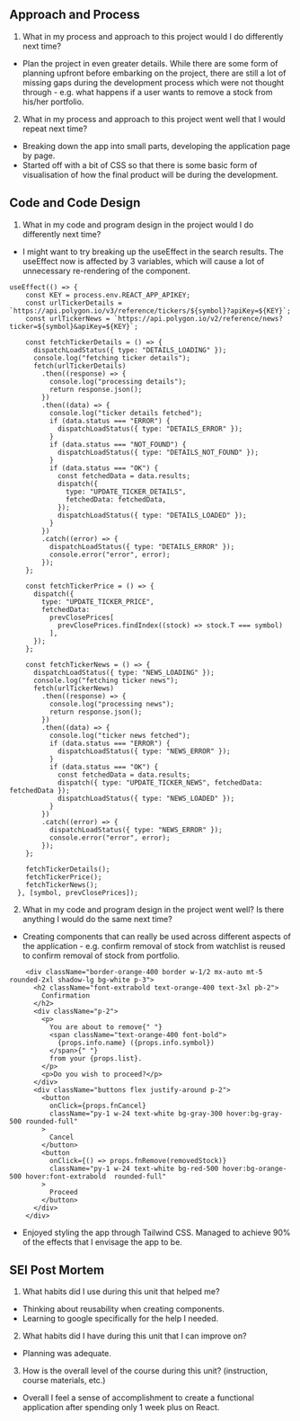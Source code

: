 ## Approach and Process

1. What in my process and approach to this project would I do differently next time?

- Plan the project in even greater details. While there are some form of planning upfront before embarking on the project, there are still a lot of missing gaps during the development process which were not thought through - e.g. what happens if a user wants to remove a stock from his/her portfolio.

2. What in my process and approach to this project went well that I would repeat next time?

- Breaking down the app into small parts, developing the application page by page.
- Started off with a bit of CSS so that there is some basic form of visualisation of how the final product will be during the development.

## Code and Code Design

1. What in my code and program design in the project would I do differently next time?

- I might want to try breaking up the useEffect in the search results. The useEffect now is affected by 3 variables, which will cause a lot of unnecessary re-rendering of the component.

```
useEffect(() => {
    const KEY = process.env.REACT_APP_APIKEY;
    const urlTickerDetails = `https://api.polygon.io/v3/reference/tickers/${symbol}?apiKey=${KEY}`;
    const urlTickerNews = `https://api.polygon.io/v2/reference/news?ticker=${symbol}&apiKey=${KEY}`;

    const fetchTickerDetails = () => {
      dispatchLoadStatus({ type: "DETAILS_LOADING" });
      console.log("fetching ticker details");
      fetch(urlTickerDetails)
        .then((response) => {
          console.log("processing details");
          return response.json();
        })
        .then((data) => {
          console.log("ticker details fetched");
          if (data.status === "ERROR") {
            dispatchLoadStatus({ type: "DETAILS_ERROR" });
          }
          if (data.status === "NOT_FOUND") {
            dispatchLoadStatus({ type: "DETAILS_NOT_FOUND" });
          }
          if (data.status === "OK") {
            const fetchedData = data.results;
            dispatch({
              type: "UPDATE_TICKER_DETAILS",
              fetchedData: fetchedData,
            });
            dispatchLoadStatus({ type: "DETAILS_LOADED" });
          }
        })
        .catch((error) => {
          dispatchLoadStatus({ type: "DETAILS_ERROR" });
          console.error("error", error);
        });
    };

    const fetchTickerPrice = () => {
      dispatch({
        type: "UPDATE_TICKER_PRICE",
        fetchedData:
          prevClosePrices[
            prevClosePrices.findIndex((stock) => stock.T === symbol)
          ],
      });
    };

    const fetchTickerNews = () => {
      dispatchLoadStatus({ type: "NEWS_LOADING" });
      console.log("fetching ticker news");
      fetch(urlTickerNews)
        .then((response) => {
          console.log("processing news");
          return response.json();
        })
        .then((data) => {
          console.log("ticker news fetched");
          if (data.status === "ERROR") {
            dispatchLoadStatus({ type: "NEWS_ERROR" });
          }
          if (data.status === "OK") {
            const fetchedData = data.results;
            dispatch({ type: "UPDATE_TICKER_NEWS", fetchedData: fetchedData });
            dispatchLoadStatus({ type: "NEWS_LOADED" });
          }
        })
        .catch((error) => {
          dispatchLoadStatus({ type: "NEWS_ERROR" });
          console.error("error", error);
        });
    };

    fetchTickerDetails();
    fetchTickerPrice();
    fetchTickerNews();
  }, [symbol, prevClosePrices]);
```

2. What in my code and program design in the project went well? Is there anything I would do the same next time?

- Creating components that can really be used across different aspects of the application - e.g. confirm removal of stock from watchlist is reused to confirm removal of stock from portfolio.

```
    <div className="border-orange-400 border w-1/2 mx-auto mt-5 rounded-2xl shadow-lg bg-white p-3">
      <h2 className="font-extrabold text-orange-400 text-3xl pb-2">
        Confirmation
      </h2>
      <div className="p-2">
        <p>
          You are about to remove{" "}
          <span className="text-orange-400 font-bold">
            {props.info.name} ({props.info.symbol})
          </span>{" "}
          from your {props.list}.
        </p>
        <p>Do you wish to proceed?</p>
      </div>
      <div className="buttons flex justify-around p-2">
        <button
          onClick={props.fnCancel}
          className="py-1 w-24 text-white bg-gray-300 hover:bg-gray-500 rounded-full"
        >
          Cancel
        </button>
        <button
          onClick={() => props.fnRemove(removedStock)}
          className="py-1 w-24 text-white bg-red-500 hover:bg-orange-500 hover:font-extrabold  rounded-full"
        >
          Proceed
        </button>
      </div>
    </div>
```

- Enjoyed styling the app through Tailwind CSS. Managed to achieve 90% of the effects that I envisage the app to be.

## SEI Post Mortem

1. What habits did I use during this unit that helped me?

- Thinking about reusability when creating components.
- Learning to google specifically for the help I needed.

2. What habits did I have during this unit that I can improve on?

- Planning was adequate.

3. How is the overall level of the course during this unit? (instruction, course materials, etc.)

- Overall I feel a sense of accomplishment to create a functional application after spending only 1 week plus on React.
